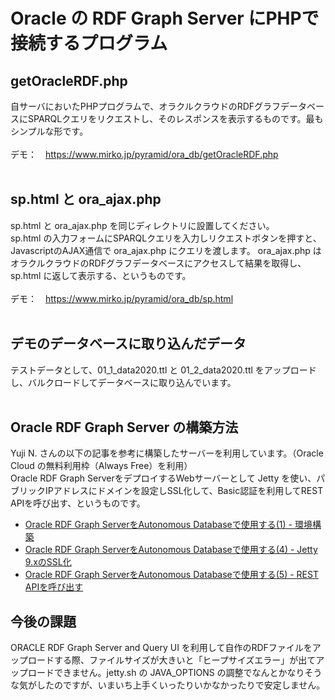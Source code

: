 # Oracle の RDF Graph Server にPHPで接続するプログラム

## getOracleRDF.php
自サーバにおいたPHPプログラムで、オラクルクラウドのRDFグラフデータベースにSPARQLクエリをリクエストし、そのレスポンスを表示するものです。最もシンプルな形です。<br><br>
デモ：　https://www.mirko.jp/pyramid/ora_db/getOracleRDF.php
<br><br>

## sp.html と ora_ajax.php
sp.html と ora_ajax.php を同じディレクトリに設置してください。<br>
sp.html の入力フォームにSPARQLクエリを入力しリクエストボタンを押すと、JavascriptのAJAX通信で ora_ajax.php にクエリを渡します。
ora_ajax.php はオラクルクラウドのRDFグラフデータベースにアクセスして結果を取得し、sp.html に返して表示する、というものです。<br><br>
デモ：　https://www.mirko.jp/pyramid/ora_db/sp.html
<br><br>

## デモのデータベースに取り込んだデータ
テストデータとして、01_1_data2020.ttl と 01_2_data2020.ttl をアップロードし、バルクロードしてデータベースに取り込んでいます。
<br><br>

## Oracle RDF Graph Server の構築方法
Yuji N. さんの以下の記事を参考に構築したサーバーを利用しています。（Oracle Cloud の無料利用枠（Always Free）を利用）<br>
Oracle RDF Graph ServerをデプロイするWebサーバーとして Jetty を使い、パブリックIPアドレスにドメインを設定しSSL化して、Basic認証を利用してREST APIを呼び出す、というものです。<br>
* <a href="https://apexugj.blogspot.com/2021/12/rdf-graph-server-1.html" target="_blank">Oracle RDF Graph ServerをAutonomous Databaseで使用する(1) - 環境構築</a><br>
* <a href="https://apexugj.blogspot.com/2021/12/rdf-graph-server-4.html" target="_blank">Oracle RDF Graph ServerをAutonomous Databaseで使用する(4) - Jetty 9.xのSSL化</a><br>
* <a href="https://apexugj.blogspot.com/2021/12/rdf-graph-server-5.html" target="_blank">Oracle RDF Graph ServerをAutonomous Databaseで使用する(5) - REST APIを呼び出す</a><br>

## 今後の課題
ORACLE RDF Graph Server and Query UI を利用して自作のRDFファイルをアップロードする際、ファイルサイズが大きいと「ヒープサイズエラー」が出てアップロードできません。jetty.sh の JAVA_OPTIONS の調整でなんとかなりそうな気がしたのですが、いまいち上手くいったりいかなかったりで安定しません。
